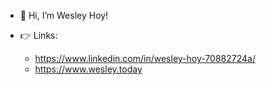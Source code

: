- 👋 Hi, I’m Wesley Hoy!

- 👉 Links:
  - https://www.linkedin.com/in/wesley-hoy-70882724a/
  - https://www.wesley.today
